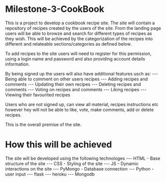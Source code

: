 # Milestone-3-CookBook
This is a project to develop a cookbook recipe site. The site will contain a repository of recipes created by the users of the site. From the landing page users will be able to browze and search for different types of recipes as they wish. This will be achieved by the categorization of the recipes into different and relateable sections/categories as defined below. 

To add recipes to the site users will need to register for this permission, using a login name and password and also providing account details information.

By being signed up the users will also have additional features usch as:
--- Being able to comment on other users recipes
--- Adding recipes and comments
--- Updating their own recipes
--- Deleting recipes and comments
--- Voting on recipes and comments
--- Liking recipes
--- Viewing their favourited recipes

Users who are not signed up, can view all material, recipes instructions etc however hey will not be able to like, vote, make comments, add or delete recipes.

This is the overall premise of the site.

# How this will be achieved
The site will be developed using the following technologes
--- HTML - Base structure of the site
--- CSS - Styling of the site
--- JS - Dynamic interactions on the site
--- PyMongo - Database connection
--- Python - user input
--- flask
--- heroku
--- Mongodb
